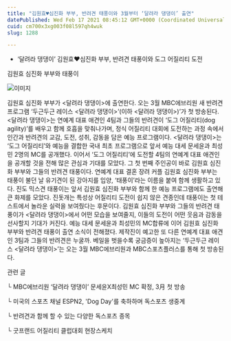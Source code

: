 ```yaml
---
title: "김원효♥심진화 부부, 반려견 태풍이와 3월부터 ‘달려라 댕댕이’ 출연"
datePublished: Wed Feb 17 2021 08:45:12 GMT+0000 (Coordinated Universal Time)
cuid: cm700x3xg003f08l597qh4wuk
slug: 1288

---
```



- ‘달려라 댕댕이’ 김원효♥심진화 부부, 반려견 태풍이와 도그 어질리티 도전

김원효 심진화 부부와 태풍이

![이미지](https://cdn.hashnode.com/res/hashnode/image/upload/v1739250629623/70e1cc18-5af4-486b-8b43-a81b4ba20af2.jpeg)

김원효 심진화 부부가 <달려라 댕댕이>에 출연한다. 오는 3월 MBC에브리원 새 반려견 프로그램 ‘두근두근 레이스 <달려라 댕댕이>’(이하 <달려라 댕댕이>)’가 첫 방송된다. <달려라 댕댕이>는 연예계 대표 애견인 4팀과 그들의 반려견이 ‘도그 어질리티(dog agility)’를 배우고 함께 호흡을 맞춰나가며, 정식 어질리티 대회에 도전하는 과정 속에서 인간과 반려견의 교감, 도전, 성취, 감동을 담은 예능 프로그램이다. <달려라 댕댕이>는 ‘도그 어질리티’와 예능을 결합한 국내 최초 프로그램으로 앞서 예능 대세 문세윤과 최성민 2명의 MC를 공개했다. 이어서 ‘도그 어질리티’에 도전할 4팀의 연예계 대표 애견인을 공개할 것을 전해 많은 관심과 기대를 모았다. 그 첫 번째 주인공이 바로 김원효 심진화 부부와 그들의 반려견 태풍이다. 연예계 대표 결혼 장려 커플 김원효 심진화 부부는 태풍이 불던 날 유기견이 된 강아지를 입양, ‘태풍이’라는 이름을 붙여 함께 생활하고 있다. 진도 믹스견 태풍이는 앞서 김원효 심진화 부부와 함께 한 예능 프로그램에도 출연해 큰 화제를 모았다. 진돗개는 특성상 어질리티 도전이 쉽지 않은 견종인데 태풍이는 첫 테스트에서 놀라운 실력을 보여줬다는 후문이다. 김원효 심진화 부부와 그들의 반려견 태풍이가 <달려라 댕댕이>에서 어떤 모습을 보여줄지, 이들의 도전이 어떤 웃음과 감동을 선사할지 기대가 커진다. 예능 대세 문세윤과 최성민의 MC합류에 이어 김원효 심진화 부부와 반려견 태풍이 출연 소식이 전해졌다. 제작진이 예고한 또 다른 연예계 대표 애견인 3팀과 그들의 반려견은 누굴까. 베일을 벗을수록 궁금증이 높아지는 ‘두근두근 레이스 <달려라 댕댕이>’는 오는 3월 MBC에브리원과 MBC스포츠플러스를 통해 첫 방송된다.

관련 글

└ MBC에브리원 ‘달려라 댕댕이’ 문세윤X최성민 MC 확정, 3月 첫 방송

└ 미국의 스포츠 채널 ESPN2, 'Dog Day'를 축하하며 독스포츠 생중계

└ 반려견과 함께 할 수 있는 다양한 독스포츠 종목

└ 굿프랜드 어질리티 클럽대회 현장스케치